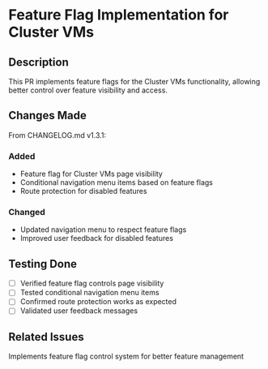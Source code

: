 # Feature Flag Implementation for Cluster VMs

## Description
This PR implements feature flags for the Cluster VMs functionality, allowing better control over feature visibility and access.

## Changes Made
From CHANGELOG.md v1.3.1:

### Added
- Feature flag for Cluster VMs page visibility
- Conditional navigation menu items based on feature flags
- Route protection for disabled features

### Changed
- Updated navigation menu to respect feature flags
- Improved user feedback for disabled features

## Testing Done
- [ ] Verified feature flag controls page visibility
- [ ] Tested conditional navigation menu items
- [ ] Confirmed route protection works as expected
- [ ] Validated user feedback messages

## Related Issues
Implements feature flag control system for better feature management
